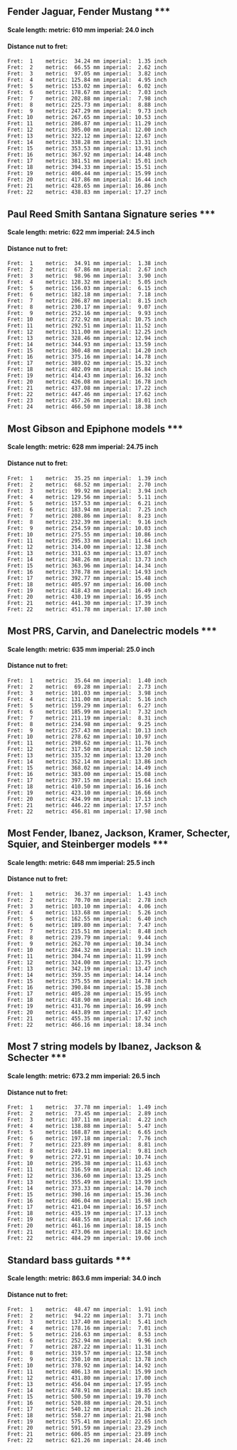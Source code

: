 ## Fender Jaguar, Fender Mustang ***
#### Scale length: metric: 610 mm imperial: 24.0 inch
#### Distance nut to fret:

    Fret:  1	metric:  34.24 mm imperial:  1.35 inch
    Fret:  2	metric:  66.55 mm imperial:  2.62 inch
    Fret:  3	metric:  97.05 mm imperial:  3.82 inch
    Fret:  4	metric: 125.84 mm imperial:  4.95 inch
    Fret:  5	metric: 153.02 mm imperial:  6.02 inch
    Fret:  6	metric: 178.67 mm imperial:  7.03 inch
    Fret:  7	metric: 202.88 mm imperial:  7.98 inch
    Fret:  8	metric: 225.73 mm imperial:  8.88 inch
    Fret:  9	metric: 247.29 mm imperial:  9.73 inch
    Fret: 10	metric: 267.65 mm imperial: 10.53 inch
    Fret: 11	metric: 286.87 mm imperial: 11.29 inch
    Fret: 12	metric: 305.00 mm imperial: 12.00 inch
    Fret: 13	metric: 322.12 mm imperial: 12.67 inch
    Fret: 14	metric: 338.28 mm imperial: 13.31 inch
    Fret: 15	metric: 353.53 mm imperial: 13.91 inch
    Fret: 16	metric: 367.92 mm imperial: 14.48 inch
    Fret: 17	metric: 381.51 mm imperial: 15.01 inch
    Fret: 18	metric: 394.33 mm imperial: 15.51 inch
    Fret: 19	metric: 406.44 mm imperial: 15.99 inch
    Fret: 20	metric: 417.86 mm imperial: 16.44 inch
    Fret: 21	metric: 428.65 mm imperial: 16.86 inch
    Fret: 22	metric: 438.83 mm imperial: 17.27 inch

## Paul Reed Smith Santana Signature series ***
#### Scale length: metric: 622 mm imperial: 24.5 inch
#### Distance nut to fret:

    Fret:  1	metric:  34.91 mm imperial:  1.38 inch
    Fret:  2	metric:  67.86 mm imperial:  2.67 inch
    Fret:  3	metric:  98.96 mm imperial:  3.90 inch
    Fret:  4	metric: 128.32 mm imperial:  5.05 inch
    Fret:  5	metric: 156.03 mm imperial:  6.15 inch
    Fret:  6	metric: 182.18 mm imperial:  7.18 inch
    Fret:  7	metric: 206.87 mm imperial:  8.15 inch
    Fret:  8	metric: 230.17 mm imperial:  9.07 inch
    Fret:  9	metric: 252.16 mm imperial:  9.93 inch
    Fret: 10	metric: 272.92 mm imperial: 10.75 inch
    Fret: 11	metric: 292.51 mm imperial: 11.52 inch
    Fret: 12	metric: 311.00 mm imperial: 12.25 inch
    Fret: 13	metric: 328.46 mm imperial: 12.94 inch
    Fret: 14	metric: 344.93 mm imperial: 13.59 inch
    Fret: 15	metric: 360.48 mm imperial: 14.20 inch
    Fret: 16	metric: 375.16 mm imperial: 14.78 inch
    Fret: 17	metric: 389.02 mm imperial: 15.32 inch
    Fret: 18	metric: 402.09 mm imperial: 15.84 inch
    Fret: 19	metric: 414.43 mm imperial: 16.32 inch
    Fret: 20	metric: 426.08 mm imperial: 16.78 inch
    Fret: 21	metric: 437.08 mm imperial: 17.22 inch
    Fret: 22	metric: 447.46 mm imperial: 17.62 inch
    Fret: 23	metric: 457.26 mm imperial: 18.01 inch
    Fret: 24	metric: 466.50 mm imperial: 18.38 inch

## Most Gibson and Epiphone models ***
#### Scale length: metric: 628 mm imperial: 24.75 inch
#### Distance nut to fret:

    Fret:  1	metric:  35.25 mm imperial:  1.39 inch
    Fret:  2	metric:  68.52 mm imperial:  2.70 inch
    Fret:  3	metric:  99.92 mm imperial:  3.94 inch
    Fret:  4	metric: 129.56 mm imperial:  5.11 inch
    Fret:  5	metric: 157.53 mm imperial:  6.21 inch
    Fret:  6	metric: 183.94 mm imperial:  7.25 inch
    Fret:  7	metric: 208.86 mm imperial:  8.23 inch
    Fret:  8	metric: 232.39 mm imperial:  9.16 inch
    Fret:  9	metric: 254.59 mm imperial: 10.03 inch
    Fret: 10	metric: 275.55 mm imperial: 10.86 inch
    Fret: 11	metric: 295.33 mm imperial: 11.64 inch
    Fret: 12	metric: 314.00 mm imperial: 12.38 inch
    Fret: 13	metric: 331.63 mm imperial: 13.07 inch
    Fret: 14	metric: 348.26 mm imperial: 13.73 inch
    Fret: 15	metric: 363.96 mm imperial: 14.34 inch
    Fret: 16	metric: 378.78 mm imperial: 14.93 inch
    Fret: 17	metric: 392.77 mm imperial: 15.48 inch
    Fret: 18	metric: 405.97 mm imperial: 16.00 inch
    Fret: 19	metric: 418.43 mm imperial: 16.49 inch
    Fret: 20	metric: 430.19 mm imperial: 16.95 inch
    Fret: 21	metric: 441.30 mm imperial: 17.39 inch
    Fret: 22	metric: 451.78 mm imperial: 17.80 inch

## Most PRS, Carvin, and Danelectric models ***
#### Scale length: metric: 635 mm imperial: 25.0 inch
#### Distance nut to fret:

    Fret:  1	metric:  35.64 mm imperial:  1.40 inch
    Fret:  2	metric:  69.28 mm imperial:  2.73 inch
    Fret:  3	metric: 101.03 mm imperial:  3.98 inch
    Fret:  4	metric: 131.00 mm imperial:  5.16 inch
    Fret:  5	metric: 159.29 mm imperial:  6.27 inch
    Fret:  6	metric: 185.99 mm imperial:  7.32 inch
    Fret:  7	metric: 211.19 mm imperial:  8.31 inch
    Fret:  8	metric: 234.98 mm imperial:  9.25 inch
    Fret:  9	metric: 257.43 mm imperial: 10.13 inch
    Fret: 10	metric: 278.62 mm imperial: 10.97 inch
    Fret: 11	metric: 298.62 mm imperial: 11.76 inch
    Fret: 12	metric: 317.50 mm imperial: 12.50 inch
    Fret: 13	metric: 335.32 mm imperial: 13.20 inch
    Fret: 14	metric: 352.14 mm imperial: 13.86 inch
    Fret: 15	metric: 368.02 mm imperial: 14.49 inch
    Fret: 16	metric: 383.00 mm imperial: 15.08 inch
    Fret: 17	metric: 397.15 mm imperial: 15.64 inch
    Fret: 18	metric: 410.50 mm imperial: 16.16 inch
    Fret: 19	metric: 423.10 mm imperial: 16.66 inch
    Fret: 20	metric: 434.99 mm imperial: 17.13 inch
    Fret: 21	metric: 446.22 mm imperial: 17.57 inch
    Fret: 22	metric: 456.81 mm imperial: 17.98 inch

## Most Fender, Ibanez, Jackson, Kramer, Schecter, Squier, and Steinberger models ***
#### Scale length: metric: 648 mm imperial: 25.5 inch
#### Distance nut to fret:

    Fret:  1	metric:  36.37 mm imperial:  1.43 inch
    Fret:  2	metric:  70.70 mm imperial:  2.78 inch
    Fret:  3	metric: 103.10 mm imperial:  4.06 inch
    Fret:  4	metric: 133.68 mm imperial:  5.26 inch
    Fret:  5	metric: 162.55 mm imperial:  6.40 inch
    Fret:  6	metric: 189.80 mm imperial:  7.47 inch
    Fret:  7	metric: 215.51 mm imperial:  8.48 inch
    Fret:  8	metric: 239.79 mm imperial:  9.44 inch
    Fret:  9	metric: 262.70 mm imperial: 10.34 inch
    Fret: 10	metric: 284.32 mm imperial: 11.19 inch
    Fret: 11	metric: 304.74 mm imperial: 11.99 inch
    Fret: 12	metric: 324.00 mm imperial: 12.75 inch
    Fret: 13	metric: 342.19 mm imperial: 13.47 inch
    Fret: 14	metric: 359.35 mm imperial: 14.14 inch
    Fret: 15	metric: 375.55 mm imperial: 14.78 inch
    Fret: 16	metric: 390.84 mm imperial: 15.38 inch
    Fret: 17	metric: 405.28 mm imperial: 15.95 inch
    Fret: 18	metric: 418.90 mm imperial: 16.48 inch
    Fret: 19	metric: 431.76 mm imperial: 16.99 inch
    Fret: 20	metric: 443.89 mm imperial: 17.47 inch
    Fret: 21	metric: 455.35 mm imperial: 17.92 inch
    Fret: 22	metric: 466.16 mm imperial: 18.34 inch

## Most 7 string models by Ibanez, Jackson & Schecter ***
#### Scale length: metric: 673.2 mm imperial: 26.5 inch
#### Distance nut to fret:

    Fret:  1	metric:  37.78 mm imperial:  1.49 inch
    Fret:  2	metric:  73.45 mm imperial:  2.89 inch
    Fret:  3	metric: 107.11 mm imperial:  4.22 inch
    Fret:  4	metric: 138.88 mm imperial:  5.47 inch
    Fret:  5	metric: 168.87 mm imperial:  6.65 inch
    Fret:  6	metric: 197.18 mm imperial:  7.76 inch
    Fret:  7	metric: 223.89 mm imperial:  8.81 inch
    Fret:  8	metric: 249.11 mm imperial:  9.81 inch
    Fret:  9	metric: 272.91 mm imperial: 10.74 inch
    Fret: 10	metric: 295.38 mm imperial: 11.63 inch
    Fret: 11	metric: 316.59 mm imperial: 12.46 inch
    Fret: 12	metric: 336.60 mm imperial: 13.25 inch
    Fret: 13	metric: 355.49 mm imperial: 13.99 inch
    Fret: 14	metric: 373.33 mm imperial: 14.70 inch
    Fret: 15	metric: 390.16 mm imperial: 15.36 inch
    Fret: 16	metric: 406.04 mm imperial: 15.98 inch
    Fret: 17	metric: 421.04 mm imperial: 16.57 inch
    Fret: 18	metric: 435.19 mm imperial: 17.13 inch
    Fret: 19	metric: 448.55 mm imperial: 17.66 inch
    Fret: 20	metric: 461.16 mm imperial: 18.15 inch
    Fret: 21	metric: 473.06 mm imperial: 18.62 inch
    Fret: 22	metric: 484.29 mm imperial: 19.06 inch

## Standard bass guitards ***
#### Scale length: metric: 863.6 mm imperial: 34.0 inch
#### Distance nut to fret:

    Fret:  1	metric:  48.47 mm imperial:  1.91 inch
    Fret:  2	metric:  94.22 mm imperial:  3.71 inch
    Fret:  3	metric: 137.40 mm imperial:  5.41 inch
    Fret:  4	metric: 178.16 mm imperial:  7.01 inch
    Fret:  5	metric: 216.63 mm imperial:  8.53 inch
    Fret:  6	metric: 252.94 mm imperial:  9.96 inch
    Fret:  7	metric: 287.22 mm imperial: 11.31 inch
    Fret:  8	metric: 319.57 mm imperial: 12.58 inch
    Fret:  9	metric: 350.10 mm imperial: 13.78 inch
    Fret: 10	metric: 378.92 mm imperial: 14.92 inch
    Fret: 11	metric: 406.13 mm imperial: 15.99 inch
    Fret: 12	metric: 431.80 mm imperial: 17.00 inch
    Fret: 13	metric: 456.04 mm imperial: 17.95 inch
    Fret: 14	metric: 478.91 mm imperial: 18.85 inch
    Fret: 15	metric: 500.50 mm imperial: 19.70 inch
    Fret: 16	metric: 520.88 mm imperial: 20.51 inch
    Fret: 17	metric: 540.12 mm imperial: 21.26 inch
    Fret: 18	metric: 558.27 mm imperial: 21.98 inch
    Fret: 19	metric: 575.41 mm imperial: 22.65 inch
    Fret: 20	metric: 591.59 mm imperial: 23.29 inch
    Fret: 21	metric: 606.85 mm imperial: 23.89 inch
    Fret: 22	metric: 621.26 mm imperial: 24.46 inch
